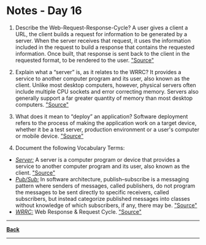 # Notes - Day 16

1. Describe the Web-Request-Response-Cycle? A user gives a client a URL, the client builds a request for information to be generated by a server. When the server receives that request, it uses the information included in the request to build a response that contains the requested information. Once built, that response is sent back to the client in the requested format, to be rendered to the user. <a href = "https://backend.turing.edu/module2/lessons/how_the_web_works_http">"Source"</a>

2. Explain what a “server” is, as it relates to the WRRC? It provides a service to another computer program and its user, also known as the client. Unlike most desktop computers, however, physical servers often include multiple CPU sockets and error correcting memory. Servers also generally support a far greater quantity of memory than most desktop computers. <a href = "https://whatis.techtarget.com/definition/server">"Source"</a>

3. What does it mean to “deploy” an application? Software deployment refers to the process of making the application work on a target device, whether it be a test server, production environment or a user's computer or mobile device.  <a href = "https://www.sumologic.com/glossary/software-deployment/#:~:text=The%20Software%20Deployment%20Process%20Defined,on%20a%20server%20or%20device.&text=Software%20deployment%20refers%20to%20the%20process%20of%20making%20the%20application,user's%20computer%20or%20mobile%20device.">"Source"</a>

4. Document the following Vocabulary Terms:

- <u>*Server:*</u> A server is a computer program or device that provides a service to another computer program and its user, also known as the client. <a href = "https://whatis.techtarget.com/definition/server">"Source"</a>
- <u>*Pub/Sub:*</u> In software architecture, publish–subscribe is a messaging pattern where senders of messages, called publishers, do not program the messages to be sent directly to specific receivers, called subscribers, but instead categorize published messages into classes without knowledge of which subscribers, if any, there may be. <a href = "https://en.wikipedia.org/wiki/Publish%E2%80%93subscribe_pattern">"Source"</a>
- <u>*WRRC:*</u> Web Response & Request Cycle. <a href = "https://medium.com/@jen_strong/the-request-response-cycle-of-the-web-1b7e206e9047">"Source"</a>

---
**<a href = "https://github.com/scottie-l/reading-notes/tree/main/reading-notes-401">Back</a>**

---
